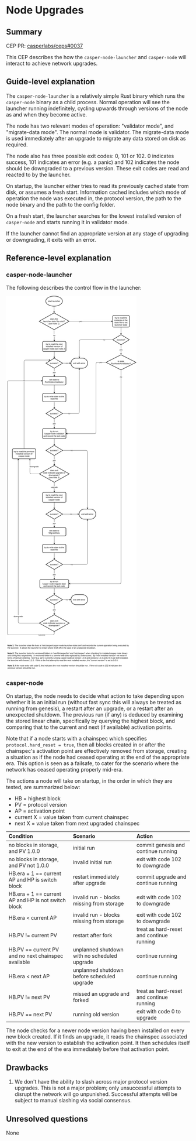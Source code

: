 # Node Upgrades

## Summary

[summary]: #summary

CEP PR: [casperlabs/ceps#0037](https://github.com/casperlabs/ceps/pull/0037)

This CEP describes the how the `casper-node-launcher` and `casper-node` will interact to achieve network upgrades.


## Guide-level explanation

[guide-level-explanation]: #guide-level-explanation

The `casper-node-launcher` is a relatively simple Rust binary which runs the `casper-node` binary as a child process.
Normal operation will see the launcher running indefinitely, cycling upwards through versions of the node as and when
they become active.

The node has two relevant modes of operation: "validator mode", and "migrate-data mode".  The normal mode is validator.
The migrate-data mode is used immediately after an upgrade to migrate any data stored on disk as required.

The node also has three possible exit codes: 0, 101 or 102.  0 indicates success, 101 indicates an error (e.g. a panic)
and 102 indicates the node should be downgraded to a previous version.  These exit codes are read and reacted to by the
launcher.

On startup, the launcher either tries to read its previously cached state from disk, or assumes a fresh start.
Information cached includes which mode of operation the node was executed in, the protocol version, the path to the node
binary and the path to the config folder.

On a fresh start, the launcher searches for the lowest installed version of `casper-node` and starts running it in
validator mode.

If the launcher cannot find an appropriate version at any stage of upgrading or downgrading, it exits with an error.


## Reference-level explanation

[reference-level-explanation]: #reference-level-explanation

### casper-node-launcher

The following describes the control flow in the launcher:

![control flow in the launcher](images/0037/casper-launcher-flow.png "control flow in the launcher")

### casper-node

On startup, the node needs to decide what action to take depending upon whether it is an initial run (without fast sync
this will always be treated as running from genesis), a restart after an upgrade, or a restart after an unexpected
shutdown.  The previous run (if any) is deduced by examining the stored linear chain, specifically by querying the
highest block, and comparing that to the current and next (if available) activation points.

Note that if a node starts with a chainspec which specifies `protocol.hard_reset = true`, then all blocks created in or
after the chainspec's activation point are effectively removed from storage, creating a situation as if the node had
ceased operating at the end of the appropriate era.  This option is seen as a failsafe, to cater for the scenario where
the network has ceased operating properly mid-era.

The actions a node will take on startup, in the order in which they are tested, are summarized below:

* HB = highest block
* PV = protocol version
* AP = activation point
* current X = value taken from current chainspec
* next X = value taken from next upgraded chainspec

| Condition                                           | Scenario                                     | Action                                   |
| :-------------------------------------------------- | :------------------------------------------- | :--------------------------------------- |
| no blocks in storage, and PV 1.0.0                  | initial run                                  | commit genesis and continue running      |
| no blocks in storage, and PV not 1.0.0              | invalid initial run                          | exit with code 102 to downgrade          |
| HB.era + 1 == current AP and HP is switch block     | restart immediately after upgrade            | commit upgrade and continue running      |
| HB.era + 1 == current AP and HP is not switch block | invalid run - blocks missing from storage    | exit with code 102 to downgrade          |
| HB.era < current AP                                 | invalid run - blocks missing from storage    | exit with code 102 to downgrade          |
| HB.PV != current PV                                 | restart after fork                           | treat as hard-reset and continue running |
| HB.PV == current PV and no next chainspec available | unplanned shutdown with no scheduled upgrade | continue running                         |
| HB.era < next AP                                    | unplanned shutdown before scheduled upgrade  | continue running                         |
| HB.PV != next PV                                    | missed an upgrade and forked                 | treat as hard-reset and continue running |
| HB.PV == next PV                                    | running old version                          | exit with code 0 to upgrade              |

The node checks for a newer node version having been installed on every new block created.  If it finds an upgrade, it
reads the chainspec associated with the new version to establish the activation point.  It then schedules itself to exit
at the end of the era immediately before that activation point.


## Drawbacks

[drawbacks]: #drawbacks

1. We don't have the ability to slash across major protocol version upgrades.  This is not a major problem; only
unsuccessful attempts to disrupt the network will go unpunished.  Successful attempts will be subject to manual slashing
via social consensus.


## Unresolved questions

[unresolved-questions]: #unresolved-questions

None
